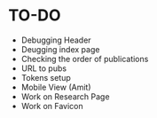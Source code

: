 # TO-DO
- Debugging Header
- Deugging index page
- Checking the order of publications
- URL to pubs
- Tokens setup
- Mobile View (Amit)
- Work on Research Page
- Work on Favicon
